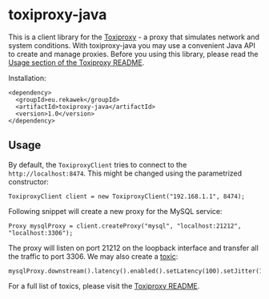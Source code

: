 # toxiproxy-java

This is a client library for the [Toxiproxy](https://github.com/shopify/toxiproxy) - a proxy that simulates network and system conditions. With toxiproxy-java you may use a convenient Java API to create and manage proxies. Before you using this library, please read the [Usage section of the Toxiproxy README](https://github.com/shopify/toxiproxy#usage).

Installation:

    <dependency>
      <groupId>eu.rekawek</groupId>
      <artifactId>toxiproxy-java</artifactId>
      <version>1.0</version>
    </dependency>

## Usage

By default, the `ToxiproxyClient` tries to connect to the `http://localhost:8474`. This might be changed using the parametrized constructor:

    ToxiproxyClient client = new ToxiproxyClient("192.168.1.1", 8474);

Following snippet will create a new proxy for the MySQL service:

    Proxy mysqlProxy = client.createProxy("mysql", "localhost:21212", "localhost:3306");

The proxy will listen on port 21212 on the loopback interface and transfer all the traffic to port 3306. We may also create a [toxic](https://github.com/shopify/toxiproxy#toxics):

    mysqlProxy.downstream().latency().enabled().setLatency(100).setJitter(15);

For a full list of toxics, please visit the [Toxiproxy README](https://github.com/shopify/toxiproxy#toxics).
